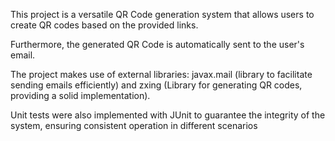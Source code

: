 This project is a versatile QR Code generation system that allows users to create QR codes based on the provided links.

Furthermore, the generated QR Code is automatically sent to the user's email.

The project makes use of external libraries: javax.mail (library to facilitate sending emails efficiently) and zxing (Library for generating QR codes, providing a solid implementation).

Unit tests were also implemented with JUnit to guarantee the integrity of the system, ensuring consistent operation in different scenarios
